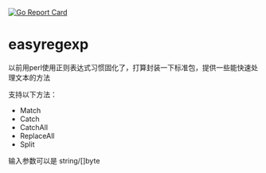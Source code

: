 [![Go Report Card](https://goreportcard.com/badge/github.com/AlaxLee/easyregexp)](https://goreportcard.com/report/github.com/AlaxLee/easyregexp)


# easyregexp
以前用perl使用正则表达式习惯固化了，打算封装一下标准包，提供一些能快速处理文本的方法

支持以下方法：
- Match
- Catch
- CatchAll
- ReplaceAll
- Split

输入参数可以是 string/\[\]byte
